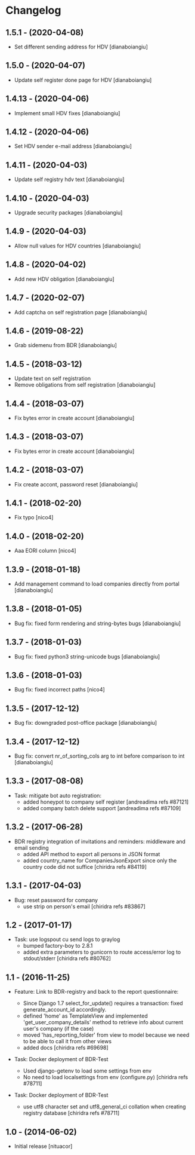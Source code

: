 Changelog
=========

1.5.1 - (2020-04-08)
--------------------
* Set different sending address for HDV
  [dianaboiangiu]

1.5.0 - (2020-04-07)
--------------------
* Update self register done page for HDV
  [dianaboiangiu]

1.4.13 - (2020-04-06)
---------------------
* Implement small HDV fixes
  [dianaboiangiu]

1.4.12 - (2020-04-06)
---------------------
* Set HDV sender e-mail address
  [dianaboiangiu]

1.4.11 - (2020-04-03)
--------------------
* Update self registry hdv text
  [dianaboiangiu]

1.4.10 - (2020-04-03)
--------------------
* Upgrade security packages
  [dianaboiangiu]

1.4.9 - (2020-04-03)
--------------------
* Allow null values for HDV countries
  [dianaboiangiu]

1.4.8 - (2020-04-02)
--------------------
* Add new HDV obligation
  [dianaboiangiu]

1.4.7 - (2020-02-07)
--------------------
* Add captcha on self registration page
  [dianaboiangiu]

1.4.6 - (2019-08-22)
--------------------
* Grab sidemenu from BDR
  [dianaboiangiu]

1.4.5 - (2018-03-12)
--------------------
* Update text on self registration
* Remove obligations from self registration
  [dianaboiangiu]

1.4.4 - (2018-03-07)
--------------------
* Fix bytes error in create account
  [dianaboiangiu]

1.4.3 - (2018-03-07)
-------------------
* Fix bytes error in create account
  [dianaboiangiu]

1.4.2 - (2018-03-07)
--------------------
* Fix create accont, password reset
  [dianaboiangiu]

1.4.1 - (2018-02-20)
--------------------
* Fix typo
  [nico4]

1.4.0 - (2018-02-20)
--------------------
* Aaa EORI column
  [nico4]

1.3.9 - (2018-01-18)
--------------------
* Add management command to load companies directly from portal
  [dianaboiangiu]

1.3.8 - (2018-01-05)
--------------------
* Bug fix: fixed form rendering and string-bytes bugs
  [dianaboiangiu]

1.3.7 - (2018-01-03)
--------------------
* Bug fix: fixed python3 string-unicode bugs
  [dianaboiangiu]

1.3.6 - (2018-01-03)
--------------------
* Bug fix: fixed incorrect paths
  [nico4]

1.3.5 - (2017-12-12)
--------------------
* Bug fix: downgraded post-office package
  [dianaboiangiu]

1.3.4 - (2017-12-12)
--------------------
* Bug fix: convert nr_of_sorting_cols arg to int before comparison to int
  [dianaboiangiu]

1.3.3 - (2017-08-08)
--------------------
* Task: mitigate bot auto registration:
  - added honeypot to company self register
  [andreadima refs #87121]
  - added company batch delete support
  [andreadima refs #87109]

1.3.2 - (2017-06-28)
-----------------------
* BDR registry integration of invitations and reminders:
  middleware and email sending
  - added API method to export all persons in JSON format
  - added country_name for CompaniesJsonExport since only the
    country code did not suffice
  [chiridra refs #84119]

1.3.1 - (2017-04-03)
-----------------------
* Bug: reset password for company
  - use strip on person's email
  [chiridra refs #83867]

1.2 - (2017-01-17)
------------------
* Task: use logspout cu send logs to graylog
  - bumped factory-boy to 2.8.1
  - added extra parameters to gunicorn to route access/error log
    to stdout/stderr
  [chiridra refs #80762]

1.1 - (2016-11-25)
------------------
* Feature: Link to BDR-registry and back to the report questionnaire:
  - Since Django 1.7 select_for_update() requires a transaction:
    fixed generate_account_id accordingly.
  - defined 'home' as TemplateView and implemented 'get_user_company_details'
    method to retrieve info about current user's company (if the case)
  - moved 'has_reporting_folder' from view to model because we need to
    be able to call it from other views
  - added docs
  [chiridra refs #69698]

* Task: Docker deployment of BDR-Test
  - Used django-getenv to load some settings from env
  - No need to load localsettings from env (configure.py)
  [chiridra refs #78711]

* Task: Docker deployment of BDR-Test
  - use utf8 character set and utf8_general_ci collation when creating
    registry database
  [chiridra refs #78711]

1.0 - (2014-06-02)
------------------
* Initial release
  [nituacor]
